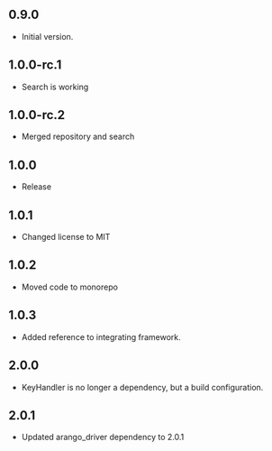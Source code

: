## 0.9.0

- Initial version.

## 1.0.0-rc.1

- Search is working

## 1.0.0-rc.2

- Merged repository and search

## 1.0.0

- Release

## 1.0.1

- Changed license to MIT

## 1.0.2

- Moved code to monorepo

## 1.0.3

- Added reference to integrating framework.

## 2.0.0

- KeyHandler is no longer a dependency, but a build configuration.

## 2.0.1

- Updated arango_driver dependency to 2.0.1
